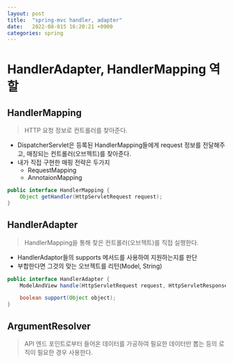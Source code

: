 ```yaml
---
layout: post
title:  "spring-mvc handler, adapter"
date:   2022-08-015 16:20:21 +0900
categories: spring
---
```


# HandlerAdapter, HandlerMapping 역할

## HandlerMapping

> HTTP 요청 정보로 컨트롤러를 찾아준다.

- DispatcherServlet은 등록된 HandlerMapping들에게 request 정보를 전달해주고, 매칭되는 컨트롤러(오브젝트)를 찾아준다.
- 내가 직접 구현한 매핑 전략은 두가지
    - RequestMapping
    - AnnotaionMapping

```java
public interface HandlerMapping {
    Object getHandler(HttpServletRequest request);
}

```

## HandlerAdapter
> HandlerMapping을 통해 찾은 컨트롤러(오브젝트)를 직접 실행한다.

- HandlerAdaptor들의 supports 메서드를 사용하여 지원하는지를 판단
- 부합한다면 그것의 맞는 오브젝트를 리턴(Model, String)

```java
public interface HandlerAdapter {
    ModelAndView handle(HttpServletRequest request, HttpServletResponse response, Object handler) throws Exception;

    boolean support(Object object);
}

```

## ArgumentResolver
> API 엔드 포인트로부터 들어온 데이터를 가공하여 필요한 데이터만 뽑는 등의 로직이 필요한 경우 사용한다.